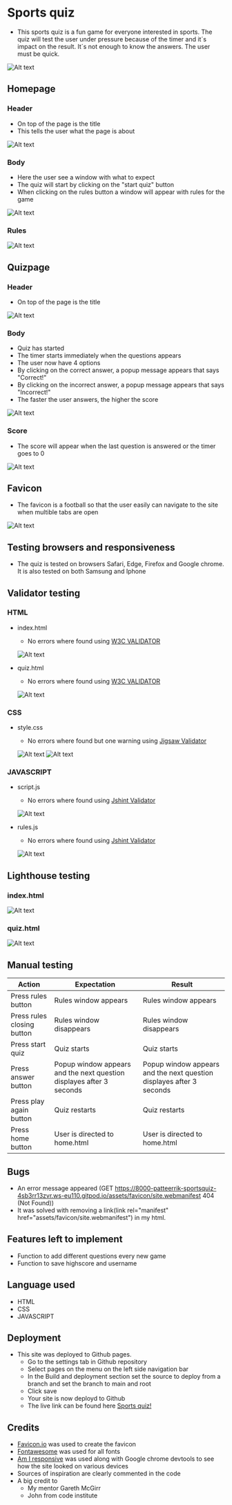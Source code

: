 # Sports quiz
* This sports quiz is a fun game for everyone interested in sports. The quiz will test the user under pressure because of the timer and it´s impact on the result. It´s not enough to know the answers. The user must be quick.

![Alt text](assets/images/Readme_images/Readme_Am_I_responsive.png)

## Homepage
### Header 
   * On top of the page is the title 
   * This tells the user what the page is about

![Alt text](assets/images/Readme_images/Readme_header_index.html.png)
### Body 
   * Here the user see a window with what to expect
   * The quiz will start by clicking on the "start quiz" button
   * When clicking on the rules button a window will appear with rules for the game

![Alt text](assets/images/Readme_images/README_body_index.html.png)
### Rules
![Alt text](assets/images/Readme_images/README_rules_index.html.png)

## Quizpage
### Header 
* On top of the page is the title 

![Alt text](assets/images/Readme_images/README_header_quiz.html.png)
### Body 
* Quiz has started
* The timer starts immediately when the questions appears
* The user now have 4 options
* By clicking on the correct answer, a popup message appears that says "Correct!"
* By clicking on the incorrect answer, a popup message appears that says "Incorrect!"
* The faster the user answers, the higher the score

![Alt text](assets/images/Readme_images/README_body_quiz.html.png)

### Score
* The score will appear when the last question is answered or the timer goes to 0

![Alt text](assets/images/Readme_images/README_score_quiz.html.png)


## Favicon

* The favicon is a football so that the user easily can navigate to the site when multible tabs are open

![Alt text](assets/images/Readme_images/README_logo.png)

## Testing browsers and responsiveness

* The quiz is tested on browsers Safari, Edge, Firefox and Google chrome. It is also tested on both Samsung and Iphone

## Validator testing 
### HTML
* index.html
  *  No errors where found using [W3C VALIDATOR](https://validator.w3.org/)

  ![Alt text](assets/images/Readme_images/Html_index.html_htmlchecker.png)

* quiz.html
  *  No errors where found using [W3C VALIDATOR](https://validator.w3.org/) 

  ![Alt text](assets/images/Readme_images/Html_quiz.html_htmlchecker.png)

### CSS
* style.css
  *  No errors where found but one warning using [Jigsaw Validator](https://jigsaw.w3.org/css-validator/)  

  ![Alt text](assets/images/Readme_images/Readme_style.css_css_checker.png)
  ![Alt text](assets/images/Readme_images/Readme_style.css_css_checker_warning.png)

### JAVASCRIPT
* script.js
  * No errors where found using [Jshint Validator](https://jshint.com/)  

  ![Alt text](assets/images/Readme_images/Readme_script.js_jschecker.png)

* rules.js
  * No errors where found using [Jshint Validator](https://jshint.com/) 

  ![Alt text](assets/images/Readme_images/Readme_rules.js_jschecker.png)  


## Lighthouse testing

### index.html
![Alt text](assets/images/Readme_images/Readme_index.html_lighthouse.png)

### quiz.html
![Alt text](assets/images/Readme_images/README_quiz.html_lighthouse.png)

## Manual testing

| Action | Expectation | Result|
| --- | --- | --- |
| Press rules button | Rules window appears | Rules window appears | 
| Press rules closing button | Rules window disappears | Rules window disappears | 
| Press start quiz | Quiz starts | Quiz starts | 
| Press answer button | Popup window appears and the next question displayes after 3 seconds | Popup window appears and the next question displayes after 3 seconds | 
| Press play again button | Quiz restarts | Quiz restarts |
| Press home button | User is directed to home.html | User is directed to home.html |

## Bugs 
* An error message appeared (GET https://8000-patteerrik-sportsquiz-4sb3rr13zvr.ws-eu110.gitpod.io/assets/favicon/site.webmanifest 404 (Not Found))
* It was solved with removing a link(link rel="manifest" href="assets/favicon/site.webmanifest") in my html.

## Features left to implement

* Function to add different questions every new game
* Function to save highscore and username

## Language used

* HTML
* CSS
* JAVASCRIPT

## Deployment

* This site was deployed to Github pages.
  * Go to the settings tab in Github repository
  * Select pages on the menu on the left side navigation bar 
  * In the Build and deployment section set the source to deploy from a branch and set the branch to main and root
  * Click save
  * Your site is now deployd to Github 
  * The live link can be found here [Sports quiz!](https://patteerrik.github.io/sports-quiz/)

## Credits

* [Favicon.io](https://favicon.io/) was used to create the favicon
* [Fontawesome](https://fontawesome.com/) was used for all fonts
* [Am I responsive](https://ui.dev/amiresponsive) was used along with Google chrome devtools to see how the site looked on various devices
* Sources of inspiration are clearly commented in the code
* A big credit to
  * My mentor Gareth McGirr
  * John from code institute